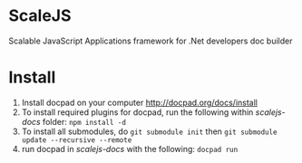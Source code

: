 ScaleJS
=======

Scalable JavaScript Applications framework for .Net developers doc builder


Install
=======
1. Install docpad on your computer http://docpad.org/docs/install
2. To install required plugins for docpad, run the following within _scalejs-docs_ folder: `npm install -d`
3. To install all submodules, do `git submodule init` then `git submodule update --recursive --remote`
4. run docpad in _scalejs-docs_ with the following: `docpad run`
